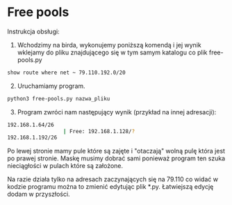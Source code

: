# Free pools
Instrukcja obsługi:
1. Wchodzimy na birda, wykonujemy poniższą komendą i jej wynik wklejamy do pliku znajdującego się w tym samym katalogu co plik free-pools.py
```sh
show route where net ~ 79.110.192.0/20
```
2. Uruchamiamy program.
```sh
python3 free-pools.py nazwa_pliku
```
3. Program zwróci nam następujący wynik (przykład na innej adresacji):
```sh
192.168.1.64/26
                  | Free: 192.168.1.128/?
192.168.1.192/26
```
Po lewej stronie mamy pule które są zajęte i "otaczają" wolną pulę która jest po prawej stronie. Maskę musimy dobrać sami ponieważ program ten szuka nieciągłości w pulach które są założone.

Na razie działa tylko na adresach zaczynających się na 79.110 co widać w kodzie programu można to zmienić edytując plik *.py. Łatwiejszą edycję dodam w przyszłości.
